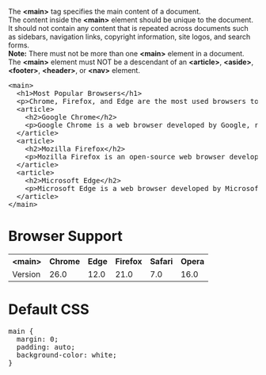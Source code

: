 The <b>&lt;main&gt;</b> tag specifies the main content of a document.
<br>
The content inside the <b>&lt;main&gt;</b> element should be unique to the document. It should not contain any content that is repeated across documents such as sidebars, navigation links, copyright information, site logos, and search forms.
<br>
<b>Note:</b> There must not be more than one <b>&lt;main&gt;</b> element in a document. The <b>&lt;main&gt;</b> element must NOT be a descendant of an <b>&lt;article&gt;</b>, <b>&lt;aside&gt;</b>, <b>&lt;footer&gt;</b>, <b>&lt;header&gt;</b>, or <b>&lt;nav&gt;</b> element.
<pre>
&lt;main&gt;
  &lt;h1&gt;Most Popular Browsers&lt;/h1&gt;
  &lt;p&gt;Chrome, Firefox, and Edge are the most used browsers today.&lt;/p&gt;
  &lt;article&gt;
    &lt;h2&gt;Google Chrome&lt;/h2&gt;
    &lt;p&gt;Google Chrome is a web browser developed by Google, released in 2008. Chrome is the world's most popular web browser today!&lt;/p&gt;
  &lt;/article&gt;
  &lt;article&gt;
    &lt;h2&gt;Mozilla Firefox&lt;/h2&gt;
    &lt;p&gt;Mozilla Firefox is an open-source web browser developed by Mozilla. Firefox has been the second most popular web browser since January, 2018.&lt;/p&gt;
  &lt;/article&gt;
  &lt;article&gt;
    &lt;h2&gt;Microsoft Edge&lt;/h2&gt;
    &lt;p&gt;Microsoft Edge is a web browser developed by Microsoft, released in 2015. Microsoft Edge replaced Internet Explorer.&lt;/p&gt;
  &lt;/article&gt;
&lt;/main&gt;
</pre>
<h1>Browser Support</h1>
<table class="ws-table-all notranslate">
  <tr>
    <th>&lt;main&gt;</th>
    <th>Chrome</th>
    <th>Edge</th>
    <th>Firefox</th>
    <th>Safari</th>
    <th>Opera</th>
  </tr>
  <tr>
    <td>Version</td>
    <td>26.0</td>
    <td>12.0</td>
    <td>21.0</td>
    <td>7.0</td>
    <td>16.0</td>
  </tr>
</table>
<h1>Default CSS</h1>
<pre>
main { 
  margin: 0;
  padding: auto;
  background-color: white;
}
</pre>
